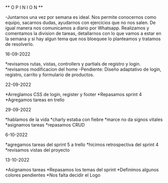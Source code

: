 ** O P I N I O N **

-Juntarnos una vez por semana es ideal. Nos permite conocernos como equipo, sacarnos dudas, ayudarnos con ejercicios que no nos salen. De igual manera nos comunicamos a diario por Whatsapp.
Realizamos y comentamos la division de tareas, detallarnos con lo que vamos a estar en la semana y si hay algun tema que nos bloequee lo planteamos y tratamos de resolverlo.

16-09-2022

*revisamos rutas, vistas, controllers y partials de registro y login.
*revisamos modificacion del home
-Pendiente:
Diseño adaptativo de login, registro, carrito y formulario de productos.

22-09-2022

*Arreglamos CSS de login, register y footer
*Repasamos sprint 4
\*Agregamos tareas en trello

29-09-2022

*hablamos de la vida
*charly estaba con fiebre
*marce no da signos vitales
*asignamos tareas
\*repasamos CRUD

6-10-2022

*agregamos tareas del sprint 5 a trello
*hicimos retrospectiva del sprint 4
*revisamos vistas del proyecto

13-10-2022

*Asignamos tareas
*Repasamos los temas del sprint
*Definimos algunos colores pendientes
*Nos falta decidir el Logo